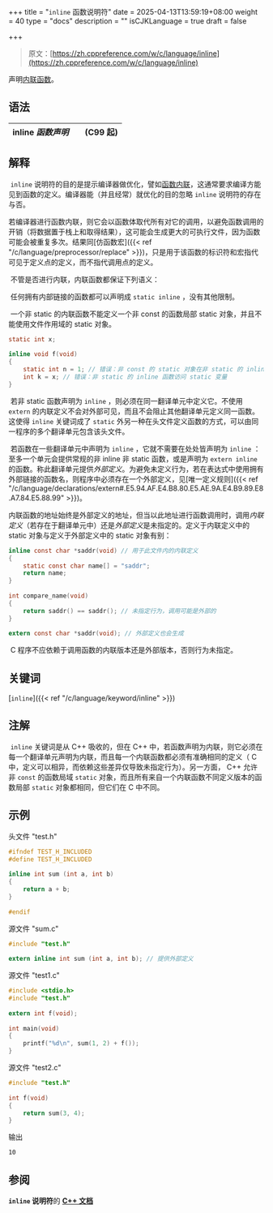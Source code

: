 +++
title = "`inline` 函数说明符"
date = 2025-04-13T13:59:19+08:00
weight = 40
type = "docs"
description = ""
isCJKLanguage = true
draft = false

+++

> 原文：[https://zh.cppreference.com/w/c/language/inline](https://zh.cppreference.com/w/c/language/inline)

声明[内联函数](https://en.wikipedia.org/wiki/inline_function)。

## 语法

| inline *函数声明* |      | (C99 起) |
| ----------------- | ---- | -------- |

## 解释

​	`inline` 说明符的目的是提示编译器做优化，譬如[函数内联](https://en.wikipedia.org/wiki/inline_expansion)，这通常要求编译方能见到函数的定义。编译器能（并且经常）就优化的目的忽略 `inline` 说明符的存在与否。

​	若编译器进行函数内联，则它会以函数体取代所有对它的调用，以避免函数调用的开销（将数据置于栈上和取得结果），这可能会生成更大的可执行文件，因为函数可能会被重复多次。结果同[仿函数宏]({{< ref "/c/language/preprocessor/replace" >}})，只是用于该函数的标识符和宏指代可见于定义点的定义，而不指代调用点的定义。

​	不管是否进行内联，内联函数都保证下列语义：

​	任何拥有内部链接的函数都可以声明成 `static inline` ，没有其他限制。

​	一个非 static 的内联函数不能定义一个非 const 的函数局部 static 对象，并且不能使用文件作用域的 static 对象。

```c
static int x;
 
inline void f(void)
{
    static int n = 1; // 错误：非 const 的 static 对象在非 static 的 inline 函数中
    int k = x; // 错误：非 static 的 inline 函数访问 static 变量
}
```

​	若非 static 函数声明为 `inline` ，则必须在同一翻译单元中定义它。不使用 `extern` 的内联定义不会对外部可见，而且不会阻止其他翻译单元定义同一函数。这使得 `inline` 关键词成了 `static` 外另一种在头文件定义函数的方式，可以由同一程序的多个翻译单元包含该头文件。

​	若函数在一些翻译单元中声明为 `inline` ，它就不需要在处处皆声明为 `inline` ：至多一个单元会提供常规的非 inline 非 static 函数，或是声明为 `extern inline` 的函数。称此翻译单元提供*外部定义*。为避免未定义行为，若在表达式中使用拥有外部链接的函数名，则程序中必须存在一个外部定义，见[唯一定义规则]({{< ref "/c/language/declarations/extern#.E5.94.AF.E4.B8.80.E5.AE.9A.E4.B9.89.E8.A7.84.E5.88.99" >}})。

​	内联函数的地址始终是外部定义的地址，但当以此地址进行函数调用时，调用*内联定义*（若存在于翻译单元中）还是*外部定义*是未指定的。定义于内联定义中的 static 对象与定义于外部定义中的 static 对象有别：

```c
inline const char *saddr(void) // 用于此文件内的内联定义
{
    static const char name[] = "saddr";
    return name;
}
 
int compare_name(void)
{
    return saddr() == saddr(); // 未指定行为，调用可能是外部的
}
 
extern const char *saddr(void); // 外部定义也会生成
```

​	C 程序不应依赖于调用函数的内联版本还是外部版本，否则行为未指定。

## 关键词

[`inline`]({{< ref "/c/language/keyword/inline" >}})

## 注解

​	`inline` 关键词是从 C++ 吸收的，但在 C++ 中，若函数声明为内联，则它必须在每一个翻译单元声明为内联，而且每一个内联函数都必须有准确相同的定义（ C 中，定义可以相异，而依赖这些差异仅导致未指定行为）。另一方面， C++ 允许非 `const` 的函数局域 `static` 对象，而且所有来自一个内联函数不同定义版本的函数局部 `static` 对象都相同，但它们在 C 中不同。

## 示例

头文件 "test.h"

```c
#ifndef TEST_H_INCLUDED
#define TEST_H_INCLUDED
 
inline int sum (int a, int b)
{
    return a + b;
}
 
#endif
```



源文件 "sum.c"

```c
#include "test.h"
 
extern inline int sum (int a, int b); // 提供外部定义
```



源文件 "test1.c"

```c
#include <stdio.h>
#include "test.h"
 
extern int f(void);
 
int main(void)
{
    printf("%d\n", sum(1, 2) + f());
}
```



源文件 "test2.c"

```c
#include "test.h"
 
int f(void)
{
    return sum(3, 4);
}
```

输出

```txt
10
```

## 参阅

**`inline` 说明符**的 **[C++ 文档](https://zh.cppreference.com/w/cpp/language/inline)**
